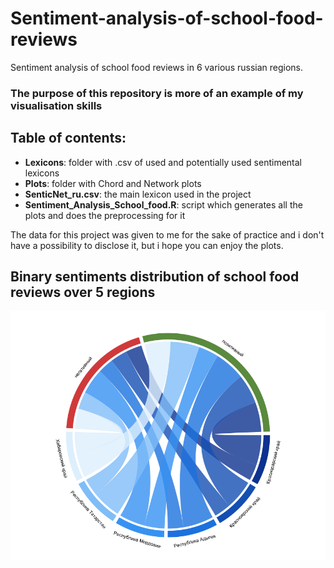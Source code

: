 # Sentiment-analysis-of-school-food-reviews

Sentiment analysis of school food reviews in 6 various russian regions. 
### The purpose of this repository is more of an example of my visualisation skills

## Table of contents: 

- **Lexicons**: folder with .csv of used and potentially used sentimental lexicons  
- **Plots**: folder with Chord and Network plots  
- **SenticNet_ru.csv**: the main lexicon used in the project  
- **Sentiment_Analysis_School_food.R**: script which generates all the plots and does the preprocessing for it  

The data for this project was given to me for the sake of practice and i don't have a possibility to disclose it, but i hope you can enjoy the plots.
## Binary sentiments distribution of school food reviews over 5 regions
![Alt text](Plots/The_distribution_of_positive_negative_reviews.png)
